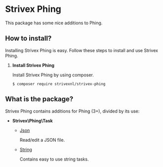 # Strivex Phing

This package has some nice additions to Phing.

## How to install?

Installing Strivex Phing is easy. Follow these steps to install and use Strivex Phing.

1. __Install Strivex Phing__

   Install Strivex Phing by using composer.
   ```shell
   $ composer require strivexnl/strivex-phing
   ```
## What is the package?
Strivex Phing contains additions for Phing (3+), divided by its use:

* __Strivex\Phing\Task__
  - [Json](docs/task/json/JsonEditor.md)
    
    Read/edit a JSON file.

  - [String](docs/task/string/String.md)

    Contains easy to use string tasks.
